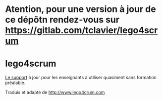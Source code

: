 # Atention, pour une version à jour de ce dépôtn rendez-vous sur https://gitlab.com/tclavier/lego4scrum

# lego4scrum

[Le support](https://gitlab.com/tclavier/lego4scrum/builds/artifacts/master/file/notes_pour_le_facilitateur.pdf?job=build_pdf) à jour pour les enseignants à utiliser quasiment sans formation préalable.

Traduis et adapté de http://www.lego4crum.com
